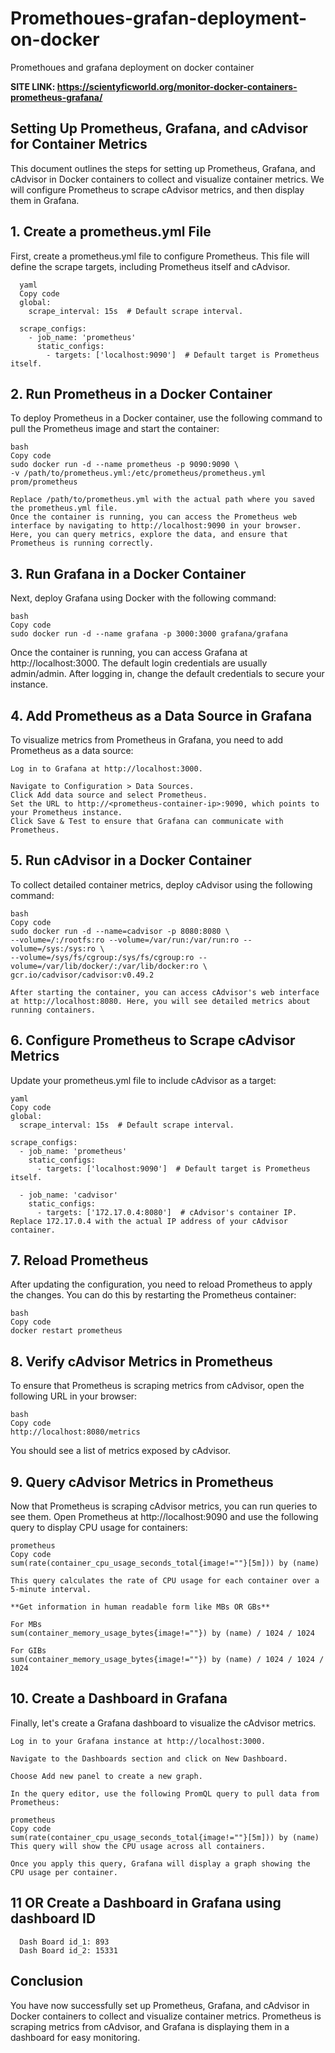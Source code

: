 # Promethoues-grafan-deployment-on-docker
Promethoues and grafana deployment on docker container

**SITE LINK: https://scientyficworld.org/monitor-docker-containers-prometheus-grafana/**

## Setting Up Prometheus, Grafana, and cAdvisor for Container Metrics

This document outlines the steps for setting up Prometheus, Grafana, and cAdvisor in Docker containers to collect and visualize container metrics. We will configure Prometheus to scrape cAdvisor metrics, and then display them in Grafana.

## 1. Create a prometheus.yml File

First, create a prometheus.yml file to configure Prometheus. This file will define the scrape targets, including Prometheus itself and cAdvisor.

      yaml
      Copy code
      global:
        scrape_interval: 15s  # Default scrape interval.
      
      scrape_configs:
        - job_name: 'prometheus'
          static_configs:
            - targets: ['localhost:9090']  # Default target is Prometheus itself.

## 2. Run Prometheus in a Docker Container

To deploy Prometheus in a Docker container, use the following command to pull the Prometheus image and start the container:

    bash
    Copy code
    sudo docker run -d --name prometheus -p 9090:9090 \
    -v /path/to/prometheus.yml:/etc/prometheus/prometheus.yml prom/prometheus

    Replace /path/to/prometheus.yml with the actual path where you saved the prometheus.yml file.
    Once the container is running, you can access the Prometheus web interface by navigating to http://localhost:9090 in your browser. Here, you can query metrics, explore the data, and ensure that Prometheus is running correctly.

## 3. Run Grafana in a Docker Container

Next, deploy Grafana using Docker with the following command:

    bash
    Copy code
    sudo docker run -d --name grafana -p 3000:3000 grafana/grafana

Once the container is running, you can access Grafana at http://localhost:3000. The default login credentials are usually admin/admin. After logging in, change the default credentials to secure your instance.

## 4. Add Prometheus as a Data Source in Grafana

To visualize metrics from Prometheus in Grafana, you need to add Prometheus as a data source:

    Log in to Grafana at http://localhost:3000.

    Navigate to Configuration > Data Sources.
    Click Add data source and select Prometheus.
    Set the URL to http://<prometheus-container-ip>:9090, which points to your Prometheus instance.
    Click Save & Test to ensure that Grafana can communicate with Prometheus.

## 5. Run cAdvisor in a Docker Container
To collect detailed container metrics, deploy cAdvisor using the following command:

    bash
    Copy code
    sudo docker run -d --name=cadvisor -p 8080:8080 \
    --volume=/:/rootfs:ro --volume=/var/run:/var/run:ro --volume=/sys:/sys:ro \
    --volume=/sys/fs/cgroup:/sys/fs/cgroup:ro --volume=/var/lib/docker/:/var/lib/docker:ro \
    gcr.io/cadvisor/cadvisor:v0.49.2

    After starting the container, you can access cAdvisor's web interface at http://localhost:8080. Here, you will see detailed metrics about running containers.

## 6. Configure Prometheus to Scrape cAdvisor Metrics

Update your prometheus.yml file to include cAdvisor as a target:


    yaml
    Copy code
    global:
      scrape_interval: 15s  # Default scrape interval.
    
    scrape_configs:
      - job_name: 'prometheus'
        static_configs:
          - targets: ['localhost:9090']  # Default target is Prometheus itself.
    
      - job_name: 'cadvisor'
        static_configs:
          - targets: ['172.17.0.4:8080']  # cAdvisor's container IP.
    Replace 172.17.0.4 with the actual IP address of your cAdvisor container.

## 7. Reload Prometheus

After updating the configuration, you need to reload Prometheus to apply the changes. You can do this by restarting the Prometheus container:

    bash
    Copy code
    docker restart prometheus

## 8. Verify cAdvisor Metrics in Prometheus

To ensure that Prometheus is scraping metrics from cAdvisor, open the following URL in your browser:

    bash
    Copy code
    http://localhost:8080/metrics

You should see a list of metrics exposed by cAdvisor.

## 9. Query cAdvisor Metrics in Prometheus

Now that Prometheus is scraping cAdvisor metrics, you can run queries to see them. Open Prometheus at http://localhost:9090 and use the following query to display CPU usage for containers:

    prometheus
    Copy code
    sum(rate(container_cpu_usage_seconds_total{image!=""}[5m])) by (name)

    This query calculates the rate of CPU usage for each container over a 5-minute interval.

    **Get information in human readable form like MBs OR GBs**
    
    For MBs  
    sum(container_memory_usage_bytes{image!=""}) by (name) / 1024 / 1024  

    For GIBs
    sum(container_memory_usage_bytes{image!=""}) by (name) / 1024 / 1024 / 1024
  
      

## 10. Create a Dashboard in Grafana

Finally, let's create a Grafana dashboard to visualize the cAdvisor metrics.

    Log in to your Grafana instance at http://localhost:3000.

    Navigate to the Dashboards section and click on New Dashboard.
    
    Choose Add new panel to create a new graph.
    
    In the query editor, use the following PromQL query to pull data from Prometheus:
    
    prometheus
    Copy code
    sum(rate(container_cpu_usage_seconds_total{image!=""}[5m])) by (name)
    This query will show the CPU usage across all containers.

    Once you apply this query, Grafana will display a graph showing the CPU usage per container.

## 11 OR Create a Dashboard in Grafana using dashboard ID

      Dash Board id_1: 893
      Dash Board id_2: 15331

## Conclusion

You have now successfully set up Prometheus, Grafana, and cAdvisor in Docker containers to collect and visualize container metrics. Prometheus is scraping metrics from cAdvisor, and Grafana is displaying them in a dashboard for easy monitoring.



